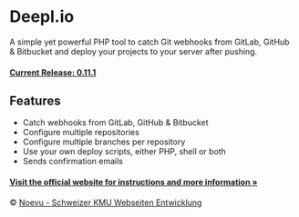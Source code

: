 # Deepl.io

A simple yet powerful PHP tool to catch Git webhooks from GitLab, GitHub & Bitbucket and deploy your projects to your server after pushing.

#### [Current Release: 0.11.1](https://github.com/noelboss/deepl.io/archive/0.11.1.zip)

## Features

* Catch webhooks from GitLab, GitHub & Bitbucket
* Configure multiple repositories
* Configure multiple branches per repository
* Use your own deploy scripts, either PHP, shell or both
* Sends confirmation emails

#### [Visit the official website for instructions and more information »](https://deepl.io.noelboss.com)

©️ [Noevu - Schweizer KMU Webseiten Entwicklung](https://www.noevu.ch/#entwicklung)
